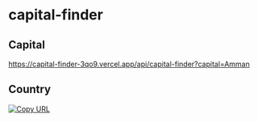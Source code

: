 # capital-finder

## Capital

https://capital-finder-3qo9.vercel.app/api/capital-finder?capital=Amman


## Country

[![Copy URL](https://capital-finder-3qo9.vercel.app/api/capital-finder?country=Jordan)](javascript:void(0);)


